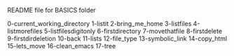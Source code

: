 README file for BASICS folder

0-current_working_directory
1-listit
2-bring_me_home
3-listfiles
4-listmorefiles
5-listfilesdigitonly
6-firstdirectory
7-movethatfile
8-firstdelete
9-firstdirdeletion
10-back
11-lists
12-file_type
13-symbolic_link
14-copy_html
15-lets_move
16-clean_emacs
17-tree
